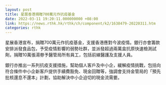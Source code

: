 ```yaml
---
layout: post
title: 星展香港捐贈700萬元作抗疫基金
date: 2022-03-11 19:20:11.000000000 +08:00
link: https://news.rthk.hk/rthk/ch/component/k2/1638479-20220311.htm
categories: rthk
---
```


星展香港宣布，捐贈700萬元作抗疫基金，支援香港應對今波疫情。銀行亦會籌款安排派發食品包，予受疫情影響的弱勢社群，並派發超過兩萬盒抗原快速檢測試劑，捐贈10萬張湯劵予醫管局所有員工，包括前線醫護及支援人員。

銀行亦推出一系列抗疫支援措施，幫助個人客戶及中小企，緩解疫情挑戰，包括向符合條件中小企新客戶提供手續費豁免、現金回贈等，強調會支持金管局的「預先批核還息不還本」計劃，協助解決中小企迫切的現金流需要。
